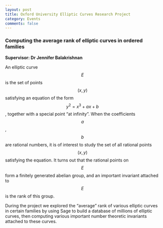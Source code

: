 ```yaml
---
layout: post
title: Oxford University Elliptic Curves Research Project
category: Events
comments: false
---
```


### Computing the average rank of elliptic curves in ordered families

<strong>Supervisor: Dr Jennifer Balakrishnan</strong>

An elliptic curve $$ E $$ is the set of points $$ (x, y) $$ satisfying an equation of the form $$ y^2 = x^3 + ax + b $$, together with a special point “at infinity”. When the coefficients $$ a $$, $$ b $$ are rational numbers, it is of interest to study the set of all rational points $$ (x, y) $$ satisfying the equation. It turns out that the rational points on $$ E $$ form a finitely generated abelian group, and an important invariant attached to $$ E $$ is the rank of this group.

During the project we explored the “average” rank of various elliptic curves in certain families by using Sage to build a database of millions of elliptic curves, then computing various important number theoretic invariants attached to these curves.
